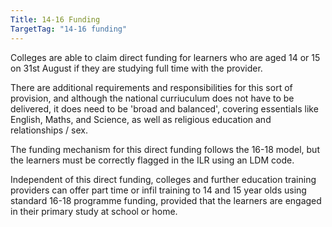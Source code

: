 ```yaml
---
Title: 14-16 Funding
TargetTag: "14-16 funding"
---
```

Colleges are able to claim direct funding for learners who are aged 14 or 15 on 31st August if they are studying full time with the provider.

There are additional requirements and responsibilities for this sort of provision, and although the national curriuculum does not have to be delivered, it does need to be 'broad and balanced', covering essentials like English, Maths, and Science, as well as religious education and relationships / sex.

The funding mechanism for this direct funding follows the 16-18 model, but the learners must be correctly flagged in the ILR using an LDM code.

Independent of this direct funding, colleges and further education training providers can offer part time or infil training to 14 and 15 year olds using standard 16-18 programme funding, provided that the learners are engaged in their primary study at school or home.
